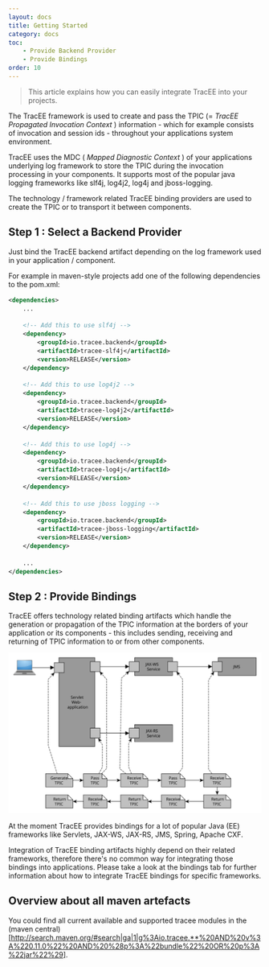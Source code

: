 ```yaml
---
layout: docs
title: Getting Started
category: docs
toc:
    - Provide Backend Provider
    - Provide Bindings
order: 10
---
```


> This article explains how you can easily integrate TracEE into your projects.

The TracEE framework is used to create and pass the TPIC (= _TracEE Propagated Invocation Context_ ) information - which for example consists of invocation and session ids - throughout your applications system environment. 

TracEE uses the MDC ( _Mapped Diagnostic Context_ ) of your applications underlying log framework to store the TPIC during the invocation processing in your components. It supports most of the popular java logging frameworks like slf4j, log4j2, log4j and jboss-logging.

The technology / framework related TracEE binding providers are used to create the TPIC or to transport it between components. 

## Step 1 : Select a Backend Provider

Just bind the TracEE backend artifact depending on the log framework used in your application / component.

For example in maven-style projects add one of the following dependencies to the pom.xml:

```xml
<dependencies>
    ...
    
    <!-- Add this to use slf4j -->
    <dependency>
        <groupId>io.tracee.backend</groupId>
        <artifactId>tracee-slf4j</artifactId>
        <version>RELEASE</version>
    </dependency>
    
    <!-- Add this to use log4j2 -->
    <dependency>
        <groupId>io.tracee.backend</groupId>
        <artifactId>tracee-log4j2</artifactId>
        <version>RELEASE</version>
    </dependency>
    
    <!-- Add this to use log4j -->
    <dependency>
        <groupId>io.tracee.backend</groupId>
        <artifactId>tracee-log4j</artifactId>
        <version>RELEASE</version>
    </dependency>
    
    <!-- Add this to use jboss logging -->
    <dependency>
        <groupId>io.tracee.backend</groupId>
        <artifactId>tracee-jboss-logging</artifactId>
        <version>RELEASE</version>
    </dependency>
        
    ...
</dependencies>
```

## Step 2 : Provide Bindings
TracEE offers technology related binding artifacts which handle the generation or propagation of the TPIC information at the borders of your application or its components - this includes sending, receiving and returning of TPIC information to or from other components.

<img src="/assets/img/docs/gettingStarted_tpic_propagation.svg" />

At the moment TracEE provides bindings for a lot of popular Java (EE) frameworks like Servlets, JAX-WS, JAX-RS, JMS, Spring, Apache CXF.

Integration of TracEE binding artifacts highly depend on their related frameworks, therefore there's no common way for integrating those bindings into applications.
Please take a look at the bindings tab for further information about how to integrate TracEE bindings for specific frameworks.

## Overview about all maven artefacts
<!--- todo: find a way to determine last project version -->
You could find all current available and supported tracee modules in the (maven central)[http://search.maven.org/#search|ga|1|g%3Aio.tracee.**%20AND%20v%3A%220.11.0%22%20AND%20%28p%3A%22bundle%22%20OR%20p%3A%22jar%22%29].